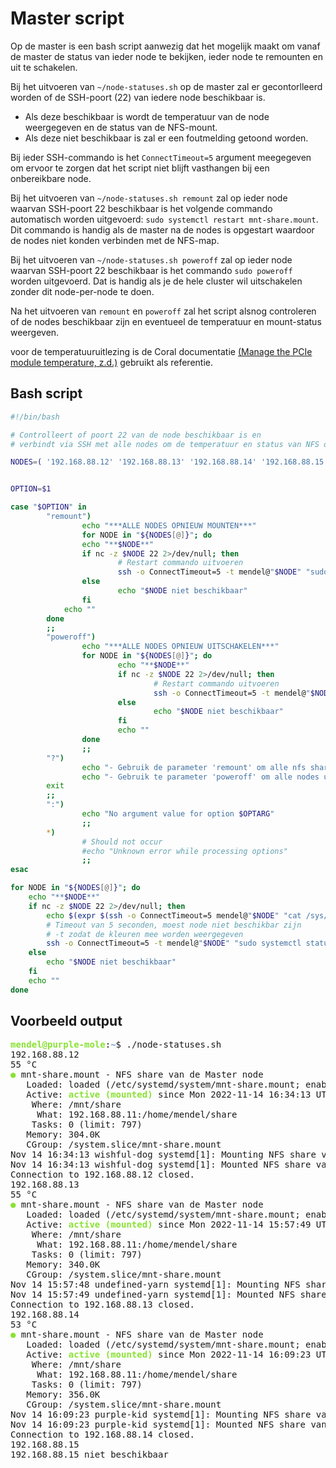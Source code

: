 # Master script

Op de master is een bash script aanwezig dat het mogelijk maakt om vanaf de master de status van ieder node te bekijken, ieder node te remounten en uit te schakelen.

Bij het uitvoeren van `~/node-statuses.sh` op de master zal er gecontorlleerd worden of de SSH-poort (22) van iedere node beschikbaar is. 
- Als deze beschikbaar is wordt de temperatuur van de node weergegeven en de status van de NFS-mount.
- Als deze niet beschikbaar is zal er een foutmelding getoond worden.

Bij ieder SSH-commando is het `ConnectTimeout=5` argument meegegeven om ervoor te zorgen dat het script niet blijft vasthangen bij een onbereikbare node.

Bij het uitvoeren van `~/node-statuses.sh remount` zal op ieder node waarvan SSH-poort 22 beschikbaar is het volgende commando automatisch worden uitgevoerd: `sudo systemctl restart mnt-share.mount`. Dit commando is handig als de master na de nodes is opgestart waardoor de nodes niet konden verbinden met de NFS-map.

Bij het uitvoeren van `~/node-statuses.sh poweroff` zal op ieder node waarvan SSH-poort 22 beschikbaar is het commando `sudo poweroff` worden uitgevoerd. Dat is handig als je de hele cluster wil uitschakelen zonder dit node-per-node te doen.

Na het uitvoeren van `remount` en `poweroff` zal het script alsnog controleren of de nodes beschikbaar zijn en eventueel de temperatuur en mount-status weergeven.

voor de temperatuuruitlezing is de Coral documentatie [(Manage the PCIe module temperature, z.d.)](../bronnen.md#master-beheerder-script) gebruikt als referentie.

## Bash script

```bash
#!/bin/bash

# Controlleert of poort 22 van de node beschikbaar is en
# verbindt via SSH met alle nodes om de temperatuur en status van NFS op te vragen.

NODES=( '192.168.88.12' '192.168.88.13' '192.168.88.14' '192.168.88.15' )


OPTION=$1

case "$OPTION" in
        "remount")
                echo "***ALLE NODES OPNIEUW MOUNTEN***"
                for NODE in "${NODES[@]}"; do
		        echo "**$NODE**"
		        if nc -z $NODE 22 2>/dev/null; then
		                # Restart commando uitvoeren
        		        ssh -o ConnectTimeout=5 -t mendel@"$NODE" "sudo systemctl restart mnt-share.mount"
        		else
        		        echo "$NODE niet beschikbaar"
       			fi
			echo ""
		done
		;;
        "poweroff")
                echo "***ALLE NODES OPNIEUW UITSCHAKELEN***"
                for NODE in "${NODES[@]}"; do
                        echo "**$NODE**"
                        if nc -z $NODE 22 2>/dev/null; then
                                # Restart commando uitvoeren
                                ssh -o ConnectTimeout=5 -t mendel@"$NODE" "sudo poweroff"
                        else
                                echo "$NODE niet beschikbaar"
                        fi
                        echo ""
                done
                ;;
        "?")
                echo "- Gebruik de parameter 'remount' om alle nfs shares te remounten."
                echo "- Gebruik te parameter 'poweroff' om alle nodes uit te schakelen."
		exit
		;;
        ":")
                echo "No argument value for option $OPTARG"
                ;;
        *)
                # Should not occur
                #echo "Unknown error while processing options"
                ;;
esac

for NODE in "${NODES[@]}"; do
	echo "**$NODE**"
	if nc -z $NODE 22 2>/dev/null; then
		echo $(expr $(ssh -o ConnectTimeout=5 mendel@"$NODE" "cat /sys/class/apex/apex_0/temp") / 1000) "°C"
		# Timeout van 5 seconden, moest node niet beschikbar zijn
		# -t zodat de kleuren mee worden weergegeven
		ssh -o ConnectTimeout=5 -t mendel@"$NODE" "sudo systemctl status mnt-share.mount"
	else
		echo "$NODE niet beschikbaar"
	fi
	echo ""
done
```

## Voorbeeld output


<pre><font color="#8AE234"><b>mendel@purple-mole</b></font>:<font color="#729FCF"><b>~</b></font>$ ./node-statuses.sh 
192.168.88.12
55 °C
<font color="#8AE234"><b>●</b></font> mnt-share.mount - NFS share van de Master node
   Loaded: loaded (/etc/systemd/system/mnt-share.mount; enabled; vendor preset: enabled)
   Active: <font color="#8AE234"><b>active (mounted)</b></font> since Mon 2022-11-14 16:34:13 UTC; 55min ago
    Where: /mnt/share
     What: 192.168.88.11:/home/mendel/share
    Tasks: 0 (limit: 797)
   Memory: 304.0K
   CGroup: /system.slice/mnt-share.mount
Nov 14 16:34:13 wishful-dog systemd[1]: Mounting NFS share van de Master node...
Nov 14 16:34:13 wishful-dog systemd[1]: Mounted NFS share van de Master node.
Connection to 192.168.88.12 closed.
192.168.88.13
55 °C
<font color="#8AE234"><b>●</b></font> mnt-share.mount - NFS share van de Master node
   Loaded: loaded (/etc/systemd/system/mnt-share.mount; enabled; vendor preset: enabled)
   Active: <font color="#8AE234"><b>active (mounted)</b></font> since Mon 2022-11-14 15:57:49 UTC; 1h 32min ago
    Where: /mnt/share
     What: 192.168.88.11:/home/mendel/share
    Tasks: 0 (limit: 797)
   Memory: 340.0K
   CGroup: /system.slice/mnt-share.mount
Nov 14 15:57:48 undefined-yarn systemd[1]: Mounting NFS share van de Master node...
Nov 14 15:57:49 undefined-yarn systemd[1]: Mounted NFS share van de Master node.
Connection to 192.168.88.13 closed.
192.168.88.14
53 °C
<font color="#8AE234"><b>●</b></font> mnt-share.mount - NFS share van de Master node
   Loaded: loaded (/etc/systemd/system/mnt-share.mount; enabled; vendor preset: enabled)
   Active: <font color="#8AE234"><b>active (mounted)</b></font> since Mon 2022-11-14 16:09:23 UTC; 1h 20min ago
    Where: /mnt/share
     What: 192.168.88.11:/home/mendel/share
    Tasks: 0 (limit: 797)
   Memory: 356.0K
   CGroup: /system.slice/mnt-share.mount
Nov 14 16:09:23 purple-kid systemd[1]: Mounting NFS share van de Master node...
Nov 14 16:09:23 purple-kid systemd[1]: Mounted NFS share van de Master node.
Connection to 192.168.88.14 closed.
192.168.88.15
192.168.88.15 niet beschikbaar
</pre>